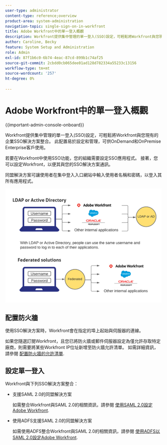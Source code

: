 ```yaml
---
user-type: administrator
content-type: reference;overview
product-area: system-administration
navigation-topic: single-sign-on-in-workfront
title: Adobe Workfront中的單一登入概觀
description: Workfront提供集中管理的單一登入(SSO)設定，可輕鬆將Workfront與您現有的企業SSO解決方案整合。 此配置易於設定和管理，可供OnDemand和OnPremise Enterprise客戶使用。
author: Caroline, Becky
feature: System Setup and Administration
role: Admin
exl-id: 87f1b6c0-6b74-4eac-87cd-899b1c74af25
source-git-commit: 2cbdd0cb065dee01ad128d782334a55233c13156
workflow-type: tm+mt
source-wordcount: '257'
ht-degree: 0%

---
```


# Adobe Workfront中的單一登入概觀

{{important-admin-console-onboard}}


Workfront提供集中管理的單一登入(SSO)設定，可輕鬆將Workfront與您現有的企業SSO解決方案整合。 此配置易於設定和管理，可供OnDemand和OnPremise Enterprise客戶使用。

若要在Workfront中使用SSO功能，您的組織需要設定SSO應用程式。 接著，您可以設定Workfront，以便其與您的SSO解決方案通訊。

同盟解決方案可讓使用者在集中登入入口網站中輸入使用者名稱和密碼，以登入其所有應用程式。

![](assets/overview-sso-wf.png)


## 配置防火牆

使用SSO解決方案時，Workfront會在指定的埠上起始與伺服器的連線。

如果您隨選訂閱Workfront，且您已將防火牆或郵件伺服器設定為僅允許存取特定廠商，則需要將某些Workfront IP位址新增至防火牆允許清單。 如需詳細資訊，請參閱 [配置防火牆的允許清單](../../../administration-and-setup/get-started-wf-administration/configure-your-firewall.md).

## 設定單一登入

Workfront與下列SSO解決方案整合：

* 支援SAML 2.0的同盟解決方案

   如需整合Workfront與SAML 2.0的相關資訊，請參閱 [使用SAML 2.0設定Adobe Workfront](../../../administration-and-setup/add-users/single-sign-on/configure-workfront-saml-2.md).

* 使用ADFS支援SAML 2.0的同盟解決方案

   如需使用ADFS整合Workfront與SAML 2.0的相關資訊，請參閱 [使用ADFS以SAML 2.0設定Adobe Workfront](../../../administration-and-setup/add-users/single-sign-on/configure-workfront-saml-2-adfs.md).
